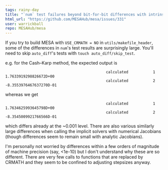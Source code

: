 ```yaml
---
tags: rainy-day
title: "`num` test failures beyond bit-for-bit differences with intrinsic math"
html_url: "https://github.com/MESAHub/mesa/issues/331"
user: warrickball
repo: MESAHub/mesa
---
```


If you try to build MESA with `USE_CRMATH = NO` in `utils/makefile_header`, some of the differences in `num`'s test results are surprisingly large. You'll need to skip `auto_diff`'s tests with `touch auto_diff/skip_test`. 

e.g. for the Cash–Karp method, the expected output is
```
                                             calculated           1    1.7633919298826672D+00
                                             calculated           2   -8.3553976467637270D-01
```
whereas we get
```
                                             calculated           1    1.7634625993645798D+00
                                             calculated           2   -8.3545009921766566D-01
```
which differs already at the ~0.001 level. There are also various similarly large differences when calling the implicit solvers with numerical Jacobians (though differences seem to remain small with analytic Jacobians).

I'm personally not worried by differences within a few orders of magnitude of machine precision (say, <1e-10) but I don't understand why these are so different. There are very few calls to functions that are replaced by CRMATH and they seem to be confined to adjusting stepsizes anyway.